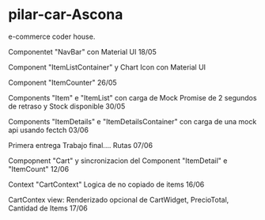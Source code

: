 # pilar-car-Ascona
e-commerce coder house.

Componentet "NavBar" con Material UI 18/05


Component "ItemListContainer" y Chart Icon con Material UI

Component "ItemCounter" 26/05

Components "Item" e "ItemList" con carga de Mock Promise de 2 segundos de retraso y Stock disponible   30/05

Components "ItemDetails" e "ItemDetailsContainer" con carga de una mock api usando fectch   03/06 

Primera entrega Trabajo final....  Rutas 07/06 

Compopnent "Cart" y sincronizacion del Component "ItemDetail" e "ItemCount"  12/06

Context "CartContext" Logica de no copiado de items  16/06

CartContex view: Renderizado opcional de CartWidget, PrecioTotal, Cantidad de Items  17/06 
